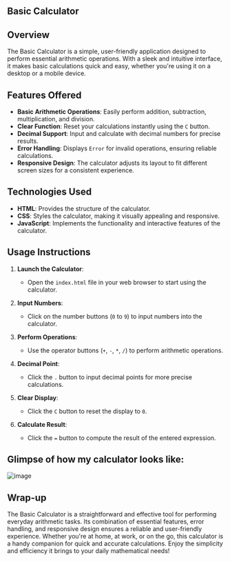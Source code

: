 ## Basic Calculator

## Overview
The Basic Calculator is a simple, user-friendly application designed to perform essential arithmetic operations. With a sleek and intuitive interface, it makes basic calculations quick and easy, whether you're using it on a desktop or a mobile device.

## Features Offered
- **Basic Arithmetic Operations**: Easily perform addition, subtraction, multiplication, and division.
- **Clear Function**: Reset your calculations instantly using the `C` button.
- **Decimal Support**: Input and calculate with decimal numbers for precise results.
- **Error Handling**: Displays `Error` for invalid operations, ensuring reliable calculations.
- **Responsive Design**: The calculator adjusts its layout to fit different screen sizes for a consistent experience.

## Technologies Used
- **HTML**: Provides the structure of the calculator.
- **CSS**: Styles the calculator, making it visually appealing and responsive.
- **JavaScript**: Implements the functionality and interactive features of the calculator.

## Usage Instructions
1. **Launch the Calculator**:
   - Open the `index.html` file in your web browser to start using the calculator.

2. **Input Numbers**:
   - Click on the number buttons (`0` to `9`) to input numbers into the calculator.

3. **Perform Operations**:
   - Use the operator buttons (`+`, `-`, `*`, `/`) to perform arithmetic operations.

4. **Decimal Point**:
   - Click the `.` button to input decimal points for more precise calculations.

5. **Clear Display**:
   - Click the `C` button to reset the display to `0`.

6. **Calculate Result**:
   - Click the `=` button to compute the result of the entered expression.
     
## Glimpse of how my calculator looks like:
![image](https://github.com/user-attachments/assets/24ac34da-de14-4466-84f9-27df7ecb2627)



## Wrap-up
The Basic Calculator is a straightforward and effective tool for performing everyday arithmetic tasks. Its combination of essential features, error handling, and responsive design ensures a reliable and user-friendly experience. Whether you're at home, at work, or on the go, this calculator is a handy companion for quick and accurate calculations. Enjoy the simplicity and efficiency it brings to your daily mathematical needs!
